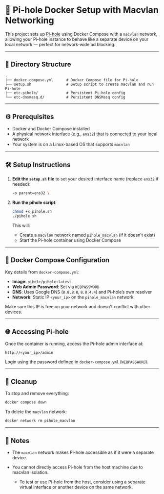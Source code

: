 # 🧱 Pi-hole Docker Setup with Macvlan Networking

This project sets up [Pi-hole](https://pi-hole.net/) using Docker Compose with a `macvlan` network, allowing your Pi-hole instance to behave like a separate device on your local network — perfect for network-wide ad blocking.

---

## 📁 Directory Structure

```
.
├── docker-compose.yml      # Docker Compose file for Pi-hole
├── setup.sh                # Setup script to create macvlan and run Pi-hole
├── etc-pihole/             # Persistent Pi-hole config
└── etc-dnsmasq.d/          # Persistent DNSMasq config
```

---

## ⚙️ Prerequisites

* Docker and Docker Compose installed
* A physical network interface (e.g., `ens32`) that is connected to your local network
* Your system is on a Linux-based OS that supports `macvlan`

---

## 🛠️ Setup Instructions

1. **Edit the `setup.sh` file** to set your desired interface name (replace `ens32` if needed):

   ```bash
   -o parent=ens32 \
   ```

2. **Run the pihole script**:

   ```bash
   chmod +x pihole.sh
   ./pihole.sh
   ```

   This will:

   * Create a `macvlan` network named `pihole_macvlan` (if it doesn't exist)
   * Start the Pi-hole container using Docker Compose

---

## 🐳 Docker Compose Configuration

Key details from `docker-compose.yml`:

* **Image**: `pihole/pihole:latest`
* **Web Admin Password**: Set via `WEBPASSWORD`
* **DNS**: Uses Google DNS (`8.8.8.8`, `8.8.4.4`) and Pi-hole’s own resolver
* **Network**: Static IP `<your_ip>` on the `pihole_macvlan` network

Make sure this IP is free on your network and doesn't conflict with other devices.

---

## 🌐 Accessing Pi-hole

Once the container is running, access the Pi-hole admin interface at:

```
http://<your_ip>/admin
```

Login using the password defined in `docker-compose.yml` (`WEBPASSWORD`).

---

## 🧽 Cleanup

To stop and remove everything:

```bash
docker compose down
```

To delete the `macvlan` network:

```bash
docker network rm pihole_macvlan
```

---

## 📝 Notes

* The `macvlan` network makes Pi-hole accessible as if it were a separate device.
* You cannot directly access Pi-hole from the host machine due to macvlan isolation.

  * To test or use Pi-hole from the host, consider using a separate virtual interface or another device on the same network.

